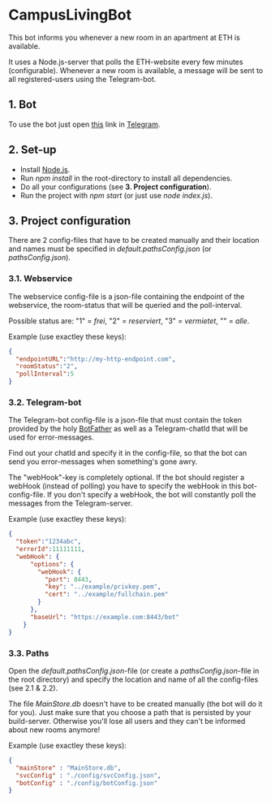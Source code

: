 # CampusLivingBot
This bot informs you whenever a new room in an apartment at ETH is available.

It uses a Node.js-server that polls the ETH-website every few minutes (configurable).
Whenever a new room is available, a message will be sent to all registered-users using the Telegram-bot.

## 1. Bot
To use the bot just open [this](https://t.me/CampusLivingBot) link in [Telegram](https://telegram.org).

## 2. Set-up
- Install [Node.js](https://nodejs.org/).
- Run *npm install* in the root-directory to install all dependencies.
- Do all your configurations (see **3. Project configuration**).
- Run the project with *npm start* (or just use *node index.js*).

## 3. Project configuration
There are 2 config-files that have to be created manually and their location and names must be specified in *default.pathsConfig.json* (or *pathsConfig.json*).
### 3.1. Webservice
The webservice config-file is a json-file containing the endpoint of the webservice, the room-status that will be queried and the poll-interval.

Possible status are: "1" = *frei*, "2" = *reserviert*, "3" = *vermietet*, "" = *alle*.

Example (use exactley these keys):
```json
{
  "endpointURL":"http://my-http-endpoint.com",
  "roomStatus":"2",
  "pollInterval":5
}
```
### 3.2. Telegram-bot
The Telegram-bot config-file is a json-file that must contain the token provided by the holy [BotFather](https://t.me/BotFather) as well as a Telegram-chatId that will be used for error-messages.

Find out your chatId and specify it in the config-file, so that the bot can send you error-messages when something's gone awry.

The "webHook"-key is completely optional. If the bot should register a webHook (instead of polling) you have to specify the webHook in this bot-config-file. If you don't specify a webHook,
the bot will constantly poll the messages from the Telegram-server.

Example (use exactley these keys):
```json
{
  "token":"1234abc",
  "errorId":11111111,
  "webHook": {
      "options": {
        "webHook": {
          "port": 8443,
          "key": "../example/privkey.pem",
          "cert": "../example/fullchain.pem"
        }
      },
      "baseUrl": "https://example.com:8443/bot"
    }
}
```
### 3.3. Paths
Open the *default.pathsConfig.json*-file (or create a *pathsConfig.json*-file in the root directory) and specify the location and name of all the config-files (see 2.1 & 2.2).

The file *MainStore.db* doesn't have to be created manually (the bot will do it for you). Just make sure that you choose a path that is persisted by your build-server.
Otherwise you'll lose all users and they can't be informed about new rooms anymore!

Example (use exactley these keys):
```json
{
  "mainStore" : "MainStore.db",
  "svcConfig" : "./config/svcConfig.json",
  "botConfig" : "./config/botConfig.json"
}
```

